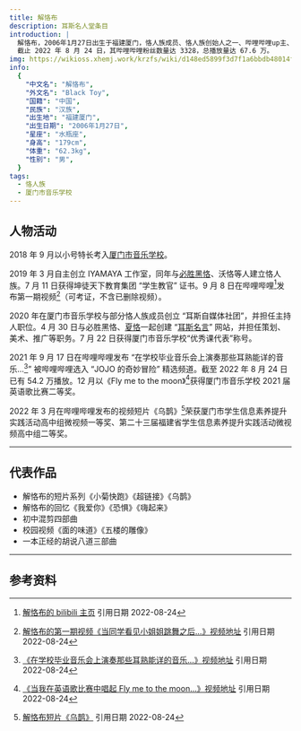 ```yaml
---
title: 解恪布
description: 耳斯名人堂条目
introduction: |
  解恪布，2006年1月27日出生于福建厦门，恪人族成员、恪人族创始人之一、哔哩哔哩up主、IYAMAYA工作室创始人。
  截止 2022 年 8 月 24 日，其哔哩哔哩粉丝数量达 3328，总播放量达 67.6 万。
img: https://wikioss.xhemj.work/krzfs/wiki/d148ed5899f3d7f1a6bbdb48014f039c.jpg
info:
  {
    "中文名": "解恪布",
    "外文名": "Black Toy",
    "国籍": "中国",
    "民族": "汉族",
    "出生地": "福建厦门",
    "出生日期": "2006年1月27日",
    "星座": "水瓶座",
    "身高": "179cm",
    "体重": "62.3kg",
    "性别": "男",
  }
tags:
  - 恪人族
  - 厦门市音乐学校
---
```


## 人物活动

2018 年 9 月以小号特长考入[厦门市音乐学校](厦门市音乐学校)。

2019 年 3 月自主创立 IYAMAYA 工作室，同年与[必胜黑恪](必胜黑恪)、沃恪等人建立恪人族。7 月 11 日获得坤徒天下教育集团 “学生教官” 证书。9 月 8 日在哔哩哔哩[^1]发布第一期视频[^2]（可考证，不含已删除视频）。

2020 年在厦门市音乐学校与部分恪人族成员创立 “耳斯自媒体社团”，并担任主持人职位。4 月 30 日与必胜黑恪、[夏恪](夏恪)一起创建 “[耳斯名言](耳斯名言)” 网站，并担任策划、美术、推广等职务。7 月 22 日获得厦门市音乐学校“优秀课代表”称号。

2021 年 9 月 17 日在哔哩哔哩发布 “在学校毕业音乐会上演奏那些耳熟能详的音乐...[^3]” 被哔哩哔哩选入 “JOJO 的奇妙冒险” 精选频道。截至 2022 年 8 月 24 日已有 54.2 万播放。12 月以《Fly me to the moon》[^4]获得厦门市音乐学校 2021 届英语歌比赛二等奖。

2022 年 3 月在哔哩哔哩发布的视频短片《乌鹊》[^5]荣获厦门市学生信息素养提升实践活动高中组微视频一等奖、第二十三届福建省学生信息素养提升实践活动微视频高中组二等奖。

<WImg src="https://wikioss.xhemj.work/krzfs/wiki/98c5dcb8e0ac2fbec669b87f8a26a5ad.jpg" title="解恪布的虚拟形象"></WImg>

---

## 代表作品

- 解恪布的短片系列《小菊快跑》《超链接》《乌鹊》
- 解恪布的回忆《我爱你》《恐惧》《嗨起来》
- 初中混剪四部曲
- 校园视频《面的味道》《五楼的雕像》
- 一本正经的胡说八道三部曲

---

## 参考资料

[^1]: [解恪布的 bilibili 主页](https://space.bilibili.com/337073401) 引用日期 2022-08-24
[^2]: [解恪布的第一期视频《当同学看见小姐姐跳舞之后...》视频地址](https://www.bilibili.com/video/BV1s4411C7ke) 引用日期 2022-08-24
[^3]: [《在学校毕业音乐会上演奏那些耳熟能详的音乐…》视频地址](https://www.bilibili.com/video/BV1HL4y1873Z) 引用日期 2022-08-24
[^4]: [《当我在英语歌比赛中唱起 Fly me to the moon...》视频地址](https://www.bilibili.com/video/BV1ba41167rc) 引用日期 2022-08-24
[^5]: [解恪布短片《乌鹊》](https://www.bilibili.com/video/BV1xq4y147HE) 引用日期 2022-08-24
